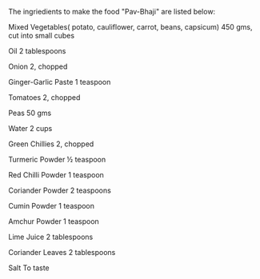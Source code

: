 The ingriedients to make the food "Pav-Bhaji" are listed below:

Mixed Vegetables( potato, cauliflower, carrot, beans, capsicum)
450 gms, cut into small cubes

Oil
2 tablespoons

Onion
2, chopped

Ginger-Garlic Paste
1 teaspoon

Tomatoes
2, chopped

Peas
50 gms

Water
2 cups

Green Chillies
2, chopped

Turmeric Powder
½ teaspoon

Red Chilli Powder
1 teaspoon

Coriander Powder
2 teaspoons

Cumin Powder
1 teaspoon

Amchur Powder
1 teaspoon

Lime Juice
2 tablespoons

Coriander Leaves
2 tablespoons

Salt
To taste